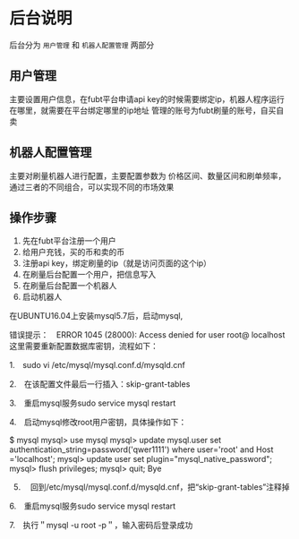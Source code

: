# 后台说明

后台分为 `用户管理` 和 `机器人配置管理` 两部分

## 用户管理

主要设置用户信息，在fubt平台申请api key的时候需要绑定ip，机器人程序运行在哪里，就需要在平台绑定哪里的ip地址
管理的账号为fubt刷量的账号，自买自卖

## 机器人配置管理

主要对刷量机器人进行配置，主要配置参数为 价格区间、数量区间和刷单频率，通过三者的不同组合，可以实现不同的市场效果

## 操作步骤

1. 先在fubt平台注册一个用户
2. 给用户充钱，买的币和卖的币
3. 注册api key，绑定刷量的ip（就是访问页面的这个ip）
4. 在刷量后台配置一个用户，把信息写入
5. 在刷量后台配置一个机器人
6. 启动机器人


在UBUNTU16.04上安装mysql5.7后，启动mysql,

错误提示：　ERROR 1045 (28000): Access denied for user root@ localhost
这里需要重新配置数据库密钥，流程如下：

1.　sudo vi /etc/mysql/mysql.conf.d/mysqld.cnf

2.　在该配置文件最后一行插入：skip-grant-tables

3.　重启mysql服务sudo service mysql restart

4.　启动mysql修改root用户密钥，具体操作如下：

$ mysql
mysql> use mysql
mysql> update mysql.user set authentication_string=password('qwer1111') where user='root' and Host ='localhost';
mysql> update user set plugin="mysql_native_password"; 
mysql> flush privileges;
mysql> quit;
Bye


5. 　回到/etc/mysql/mysql.conf.d/mysqld.cnf，把“skip-grant-tables”注释掉

6.　重启mysql服务sudo service mysql restart

7.　执行＂mysql -u root -p＂，输入密码后登录成功
